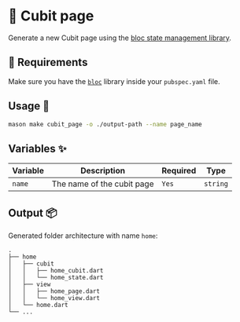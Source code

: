 # 🧱 Cubit page

Generate a new Cubit page using the [bloc state management library][1].

## 🚧 Requirements

Make sure you have the [`bloc`][1] library inside your `pubspec.yaml` file.

## Usage 🚀

```sh
mason make cubit_page -o ./output-path --name page_name
```

## Variables ✨

| Variable | Description                | Required   | Type     |
| -------- | -------------------------- | ---------- | -------- |
| `name`   | The name of the cubit page | `Yes`      | `string` |

## Output 📦

Generated folder architecture with name `home`:

    .
    ├── home
    │   ├── cubit
    │   │   ├── home_cubit.dart
    │   │   └── home_state.dart
    │   ├── view
    │   │   ├── home_page.dart
    │   │   └── home_view.dart
    │   └── home.dart
    └── ...

[1]: https://github.com/felangel/bloc